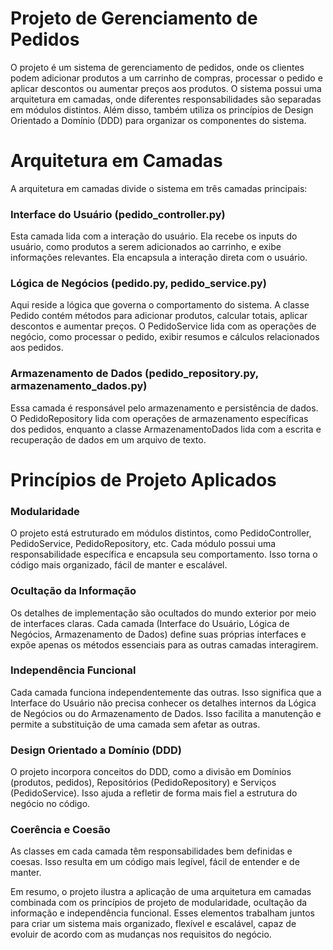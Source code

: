 # Projeto de Gerenciamento de Pedidos
O projeto é um sistema de gerenciamento de pedidos, onde os clientes podem adicionar produtos a um carrinho de compras, processar o pedido e aplicar descontos ou aumentar preços aos produtos. O sistema possui uma arquitetura em camadas, onde diferentes responsabilidades são separadas em módulos distintos. Além disso, também utiliza os princípios de Design Orientado a Domínio (DDD) para organizar os componentes do sistema.

# Arquitetura em Camadas
A arquitetura em camadas divide o sistema em três camadas principais:
### Interface do Usuário (pedido_controller.py)
Esta camada lida com a interação do usuário. Ela recebe os inputs do usuário, como produtos a serem adicionados ao carrinho, e exibe informações relevantes. Ela encapsula a interação direta com o usuário.
### Lógica de Negócios (pedido.py, pedido_service.py)
Aqui reside a lógica que governa o comportamento do sistema. A classe Pedido contém métodos para adicionar produtos, calcular totais, aplicar descontos e aumentar preços. O PedidoService lida com as operações de negócio, como processar o pedido, exibir resumos e cálculos relacionados aos pedidos.
### Armazenamento de Dados (pedido_repository.py, armazenamento_dados.py)
Essa camada é responsável pelo armazenamento e persistência de dados. O PedidoRepository lida com operações de armazenamento específicas dos pedidos, enquanto a classe ArmazenamentoDados lida com a escrita e recuperação de dados em um arquivo de texto.
# Princípios de Projeto Aplicados
### Modularidade
O projeto está estruturado em módulos distintos, como PedidoController, PedidoService, PedidoRepository, etc. Cada módulo possui uma responsabilidade específica e encapsula seu comportamento. Isso torna o código mais organizado, fácil de manter e escalável.
### Ocultação da Informação
Os detalhes de implementação são ocultados do mundo exterior por meio de interfaces claras. Cada camada (Interface do Usuário, Lógica de Negócios, Armazenamento de Dados) define suas próprias interfaces e expõe apenas os métodos essenciais para as outras camadas interagirem.
### Independência Funcional
Cada camada funciona independentemente das outras. Isso significa que a Interface do Usuário não precisa conhecer os detalhes internos da Lógica de Negócios ou do Armazenamento de Dados. Isso facilita a manutenção e permite a substituição de uma camada sem afetar as outras.
### Design Orientado a Domínio (DDD)
O projeto incorpora conceitos do DDD, como a divisão em Domínios (produtos, pedidos), Repositórios (PedidoRepository) e Serviços (PedidoService). Isso ajuda a refletir de forma mais fiel a estrutura do negócio no código.
### Coerência e Coesão
As classes em cada camada têm responsabilidades bem definidas e coesas. Isso resulta em um código mais legível, fácil de entender e de manter.

Em resumo, o projeto ilustra a aplicação de uma arquitetura em camadas combinada com os princípios de projeto de modularidade, ocultação da informação e independência funcional. Esses elementos trabalham juntos para criar um sistema mais organizado, flexível e escalável, capaz de evoluir de acordo com as mudanças nos requisitos do negócio. 
